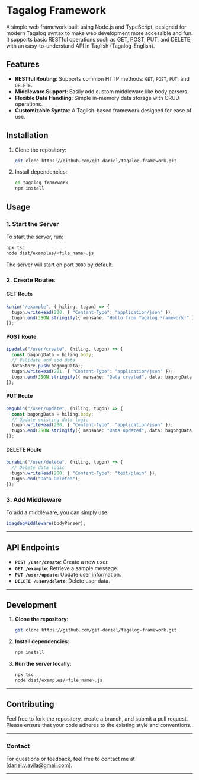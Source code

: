 # **Tagalog Framework**

A simple web framework built using Node.js and TypeScript, designed for modern Tagalog syntax to make web development more accessible and fun. It supports basic RESTful operations such as GET, POST, PUT, and DELETE, with an easy-to-understand API in Taglish (Tagalog-English).

## **Features**

- **RESTful Routing**: Supports common HTTP methods: `GET`, `POST`, `PUT`, and `DELETE`.
- **Middleware Support**: Easily add custom middleware like body parsers.
- **Flexible Data Handling**: Simple in-memory data storage with CRUD operations.
- **Customizable Syntax**: A Taglish-based framework designed for ease of use.

## **Installation**

1. Clone the repository:
    ```bash
    git clone https://github.com/git-dariel/tagalog-framework.git
    ```

2. Install dependencies:
    ```bash
    cd tagalog-framework
    npm install
    ```

## **Usage**

### **1. Start the Server**

To start the server, run:

```bash
npx tsc
node dist/examples/<file_name>.js
```

The server will start on port `3000` by default.

### **2. Create Routes**

#### **GET Route**

```typescript
kunin("/example", (_hiling, tugon) => {
  tugon.writeHead(200, { "Content-Type": "application/json" });
  tugon.end(JSON.stringify({ mensahe: "Hello from Tagalog Framework!" }));
});
```

#### **POST Route**

```typescript
ipadala("/user/create", (hiling, tugon) => {
  const bagongData = hiling.body;
  // Validate and add data
  dataStore.push(bagongData);
  tugon.writeHead(201, { "Content-Type": "application/json" });
  tugon.end(JSON.stringify({ mensahe: "Data created", data: bagongData }));
});
```

#### **PUT Route**

```typescript
baguhin("/user/update", (hiling, tugon) => {
  const bagongData = hiling.body;
  // Update existing data logic
  tugon.writeHead(200, { "Content-Type": "application/json" });
  tugon.end(JSON.stringify({ mensahe: "Data updated", data: bagongData }));
});
```

#### **DELETE Route**

```typescript
burahin("/user/delete", (hiling, tugon) => {
  // Delete data logic
  tugon.writeHead(200, { "Content-Type": "text/plain" });
  tugon.end("Data Deleted");
});
```

### **3. Add Middleware**

To add a middleware, you can simply use:

```typescript
idagdagMiddleware(bodyParser);
```

---

## **API Endpoints**

- **`POST /user/create`**: Create a new user.
- **`GET /example`**: Retrieve a sample message.
- **`PUT /user/update`**: Update user information.
- **`DELETE /user/delete`**: Delete user data.

---

## **Development**

1. **Clone the repository**:
    ```bash
    git clone https://github.com/git-dariel/tagalog-framework.git
    ```

2. **Install dependencies**:
    ```bash
    npm install
    ```

3. **Run the server locally**:
    ```bash
    npx tsc
    node dist/examples/<file_name>.js
    ```

---

## **Contributing**

Feel free to fork the repository, create a branch, and submit a pull request. Please ensure that your code adheres to the existing style and conventions.

---

### **Contact**

For questions or feedback, feel free to contact me at [dariel.v.avila@gmail.com].

---